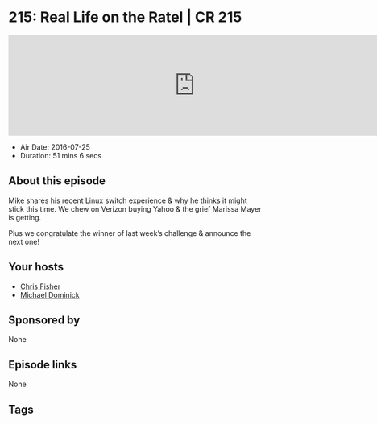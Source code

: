 # 215: Real Life on the Ratel | CR 215

<iframe src="https://player.fireside.fm/v2/MLf2ZzhC+b-eHOj7j?theme=dark" width="740" height="200" frameborder="0" scrolling="no"></iframe>

* Air Date: 2016-07-25
* Duration: 51 mins 6 secs

## About this episode

Mike shares his recent Linux switch experience & why he thinks it might stick this time. We chew on Verizon buying Yahoo & the grief Marissa Mayer is getting.

Plus we congratulate the winner of last week’s challenge & announce the next one!

## Your hosts
* [Chris Fisher](https://coder.show/hosts/chrislas)
* [Michael Dominick](https://coder.show/hosts/michael)

## Sponsored by

None



## Episode links

None



## Tags

